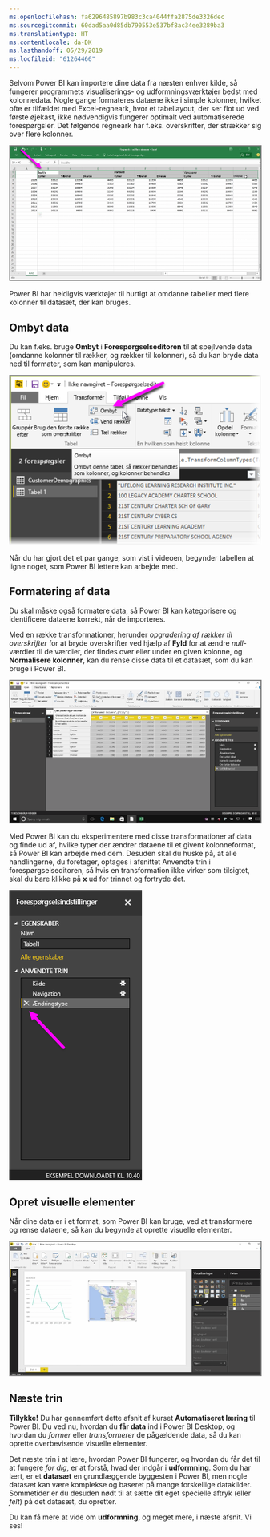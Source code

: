 ```yaml
---
ms.openlocfilehash: fa6296485897b983c3ca4044ffa2875de3326dec
ms.sourcegitcommit: 60dad5aa0d85db790553e537bf8ac34ee3289ba3
ms.translationtype: HT
ms.contentlocale: da-DK
ms.lasthandoff: 05/29/2019
ms.locfileid: "61264466"
---
```

Selvom Power BI kan importere dine data fra næsten enhver kilde, så fungerer programmets visualiserings- og udformningsværktøjer bedst med kolonnedata. Nogle gange formateres dataene ikke i simple kolonner, hvilket ofte er tilfældet med Excel-regneark, hvor et tabellayout, der ser flot ud ved første øjekast, ikke nødvendigvis fungerer optimalt ved automatiserede forespørgsler. Det følgende regneark har f.eks. overskrifter, der strækker sig over flere kolonner.

![](media/1-5-cleaning-irregular-data/1-5_1.png)

Power BI har heldigvis værktøjer til hurtigt at omdanne tabeller med flere kolonner til datasæt, der kan bruges.

## <a name="transpose-data"></a>Ombyt data
Du kan f.eks. bruge **Ombyt** i **Forespørgselseditoren** til at spejlvende data (omdanne kolonner til rækker, og rækker til kolonner), så du kan bryde data ned til formater, som kan manipuleres.

![](media/1-5-cleaning-irregular-data/1-5_2.png)

Når du har gjort det et par gange, som vist i videoen, begynder tabellen at ligne noget, som Power BI lettere kan arbejde med.

## <a name="format-data"></a>Formatering af data
Du skal måske også formatere data, så Power BI kan kategorisere og identificere dataene korrekt, når de importeres.

Med en række transformationer, herunder *opgradering af rækker til overskrifter* for at bryde overskrifter ved hjælp af **Fyld** for at ændre *null*-værdier til de værdier, der findes over eller under en given kolonne, og **Normalisere kolonner**, kan du rense disse data til et datasæt, som du kan bruge i Power BI.

![](media/1-5-cleaning-irregular-data/1-5_3.png)

Med Power BI kan du eksperimentere med disse transformationer af data og finde ud af, hvilke typer der ændrer dataene til et givent kolonneformat, så Power BI kan arbejde med dem. Desuden skal du huske på, at alle handlingerne, du foretager, optages i afsnittet Anvendte trin i forespørgselseditoren, så hvis en transformation ikke virker som tilsigtet, skal du bare klikke på **x** ud for trinnet og fortryde det.

![](media/1-5-cleaning-irregular-data/1-5_5.png)

## <a name="create-visuals"></a>Opret visuelle elementer
Når dine data er i et format, som Power BI kan bruge, ved at transformere og rense dataene, så kan du begynde at oprette visuelle elementer.

![](media/1-5-cleaning-irregular-data/1-5_4.png)

## <a name="next-steps"></a>Næste trin
**Tillykke!** Du har gennemført dette afsnit af kurset **Automatiseret læring** til Power BI. Du ved nu, hvordan du **får data** ind i Power BI Desktop, og hvordan du *former* eller *transformerer* de pågældende data, så du kan oprette overbevisende visuelle elementer.

Det næste trin i at lære, hvordan Power BI fungerer, og hvordan du får det til at fungere *for dig*, er at forstå, hvad der indgår i **udformning**. Som du har lært, er et **datasæt** en grundlæggende byggesten i Power BI, men nogle datasæt kan være komplekse og baseret på mange forskellige datakilder. Sommetider er du desuden nødt til at sætte dit eget specielle aftryk (eller *felt*) på det datasæt, du opretter.

Du kan få mere at vide om **udformning**, og meget mere, i næste afsnit. Vi ses!

